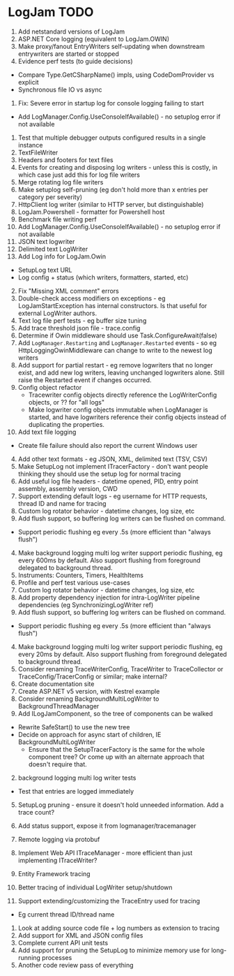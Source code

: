 ﻿# LogJam TODO

1. Add netstandard versions of LogJam
2. ASP.NET Core logging (equivalent to LogJam.OWIN)
3. Make proxy/fanout EntryWriters self-updating when downstream entrywriters are started or stopped
3. Evidence perf tests (to guide decisions)
  * Compare Type.GetCSharpName() impls, using CodeDomProvider vs explicit
  * Synchronous file IO vs async
1. Fix: Severe error in startup log for console logging failing to start
  * Add LogManager.Config.UseConsoleIfAvailable() - no setuplog error if not available
1. Test that multiple debugger outputs configured results in a single instance
1. TextFileWriter
1. Headers and footers for text files
2. Events for creating and disposing log writers - unless this is costly, in which case just add this for log file writers
2. Merge rotating log file writers
1. Make setuplog self-pruning (eg don't hold more than x entries per category per severity)
2. HttpClient log writer (similar to HTTP server, but distinguishable)
2. LogJam.Powershell - formatter for Powershell host
3. Benchmark file writing perf
1. Add LogManager.Config.UseConsoleIfAvailable() - no setuplog error if not available
3. JSON text logwriter
3. Delimited text LogWriter
2. Add Log info for LogJam.Owin
  * SetupLog text URL
  * Log config + status (which writers, formatters, started, etc)
2. Fix "Missing XML comment" errors
3. Double-check access modifiers on exceptions - eg LogJamStartException has internal constructors. Is that useful for external LogWriter authors.
4. Text log file perf tests - eg buffer size tuning
3. Add trace threshold json file - trace.config
3. Determine if Owin middleware should use Task.ConfigureAwait(false)
4. Add `LogManager.Restarting` and `LogManager.Restarted` events - so eg HttpLoggingOwinMiddleware can change to write to the newest log writers
5. Add support for partial restart - eg remove logwriters that no longer exist, and add new log writers, leaving unchanged logwriters alone. Still raise the Restarted event if changes occurred.
2. Config object refactor
    * Tracewriter config objects directly reference the LogWriterConfig objects, or ?? for "all logs"
    * Make logwriter config objects immutable when LogManager is started, and have logwriters reference their config objects instead of duplicating the properties.
3. Add text file logging
  * Create file failure should also report the current Windows user
4. Add other text formats - eg JSON, XML, delimited text (TSV, CSV)
5. Make SetupLog not implement ITracerFactory - don't want people thinking they should use the setup log for normal tracing
5. Add useful log file headers - datetime opened, PID, entry point assembly, assembly version, CWD
6. Support extending default logs - eg username for HTTP requests, thread ID and name for tracing
1. Custom log rotator behavior - datetime changes, log size, etc
3. Add flush support, so buffering log writers can be flushed on command.
  * Support periodic flushing eg every .5s (more efficient than "always flush")
4. Make background logging multi log writer support periodic flushing, eg every 600ms by default. Also support flushing from foreground delegated to background thread.
5. Instruments: Counters, Timers, HealthItems
1. Profile and perf test various use-cases
1. Custom log rotator behavior - datetime changes, log size, etc
4. Add property dependency injection for intra-LogWriter pipeline dependencies (eg SynchronizingLogWriter ref)
3. Add flush support, so buffering log writers can be flushed on command.
  * Support periodic flushing eg every .5s (more efficient than "always flush")
4. Make background logging multi log writer support periodic flushing, eg every 20ms by default. Also support flushing from foreground delegated to background thread.
1. Consider renaming TraceWriterConfig, TraceWriter to TraceCollector or TraceConfig/TracerConfig or similar; make internal?
1. Create documentation site
1. Create ASP.NET v5 version, with Kestrel example
1. Consider renaming BackgroundMultiLogWriter to BackgroundThreadManager
1. Add ILogJamComponent, so the tree of components can be walked
  * Rewrite SafeStart() to use the new tree
  * Decide on approach for async start of children, IE BackgroundMultiLogWriter
	* Ensure that the SetupTracerFactory is the same for the whole component tree?  Or come up with an alternate
	approach that doesn't require that.
2. background logging multi log writer tests
  * Test that entries are logged immediately
5. SetupLog pruning - ensure it doesn't hold unneeded information. Add a trace count?

2. Add status support, expose it from logmanager/tracemanager
3. Remote logging via protobuf
1. Implement Web API ITraceManager - more efficient than just implementing ITraceWriter?
1. Entity Framework tracing
1. Better tracing of individual LogWriter setup/shutdown

1. Support extending/customizing the TraceEntry used for tracing
  * Eg current thread ID/thread name
1. Look at adding source code file + log numbers as extension to tracing
1. Add support for XML and JSON config files
2. Complete current API unit tests
3. Add support for pruning the SetupLog to minimize memory use for long-running processes
4. Another code review pass of everything

